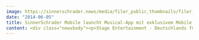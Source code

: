 ```yaml
---
image: https://sinnerschrader.news/media/filer_public_thumbnails/filer_public/9f/fd/9ffdfe0f-bfd0-4144-b15a-c3ba5bcc5b0e/varfoldersdjk8pxf42x64d8fxslz8jcc8fc0000gnttmpvwo5t0__480x288_q85_crop_subsampling-2_upscale.jpg
date: "2014-06-05"
title: SinnerSchrader Mobile launcht Musical-App mit exklusivem Mobile-Inhalt für Stage Entertainment
content: <div class="newsbody"><p>Stage Entertainment - Deutschlands führender Anbieter von Musical und Live-Entertainment - baut die Rundum-Betreuung seiner Kunden aus.</p><p>Egal ob Disneys Der König der Löwen, Blue Man Group, Rocky oder Hinterm Horizont - die neue STAGE-App „Mein Musical“ versorgt Besucher vor, während und nach den Shows mit exklusiven Nachrichten, Videos und Gutscheinen.</p><p>Stage Entertainment setzt dabei auf SinnerSchrader Mobile. Die Berliner Agentur übernahm Konzept, Design und technische Umsetzung der nativen App für iPhones.</p><p><span style="line-height&#58; 1.5em;">Im Mittelpunkt der App steht ein News-Stream&#58; Einfach das Datum des Showbesuchs einstellen und automatisch folgen regelmäßig News, Angebote sowie viele Interaktionsgelegenheiten rund um den Musical-Besuch.</span></p><p>Die App ist Teil der Wachstums- und die Kundenbetreuungsstrategie des Musical-Marktführers, der in 2014 zusätzlich zu den 14 bestehenden Musicals noch zwei weitere Produktionen lanciert („Das Wunder von Bern“ und „Chicago“).</p><p>"Mit lebendigen Bildwelten und exklusiven Inhalten schüren wir die Vorfreude auf den Musicalabend und schaffen nach dem Event Anreize für den nächsten Besuch. Die App erweitert so unsere Kundenkommunikation um einen attraktiven, strategisch wichtigen Touchpoint und erhöht die Kundenbindung”, sagt Nathalie Thiede, Deputy Director Strategy &amp; Development von Stage Entertainment.</p><p>"Die App liefert regelmäßige Impulse, sich immer wieder mit Musicals zu beschäftigen und häufiger Shows zu besuchen. Dahinter steht eine technisch anspruchsvolle Architektur, CRM-Logik und CMS in einer nativen App zusammengeführt", so Laurent Burdin, Geschäftsführer SinnerSchrader Mobile.</p><p><b>Link zur App</b></p><a href="https://itunes.apple.com/de/app/stage-app-mein-musical/id880688372?mt=8&amp;uo=4" style="display&#58;inline-block;overflow&#58;hidden;background&#58;url(https://linkmaker.itunes.apple.com/htmlResources/assets/de_de//images/web/linkmaker/badge_appstore-lrg.png) no-repeat;width&#58;135px;height&#58;40px;@media only screen{background-image:url(https://linkmaker.itunes.apple.com/htmlResources/assets/de_de//images/web/linkmaker/badge_appstore-lrg.svg);}" target="itunes_store"></a><p><b style="line-height&#58; 1.5em;">Über Stage Entertainment GmbH</b></p><p>Stage Entertainment ist eines der weltweit führenden Unternehmen im Live-Entertainment. Den Gästen unvergessliche Erlebnisse zu bereiten, sie aus ihrem Alltag zu entführen, zu berühren und zu begeistern, das ist der Anspruch von Stage Entertainment. Dafür sorgen Musical- und Show-Produktionen auf höchstem Niveau, Künstler von Weltklasse und Theater, deren modernstes technisches Equipment und ansprechende Umgebung perfekten Live-Genuss garantieren.</p><p><a href="http&#58;//www.stage-entertainment.de/">http&#58;//www.stage-entertainment.de/</a></p></div>
---
```

